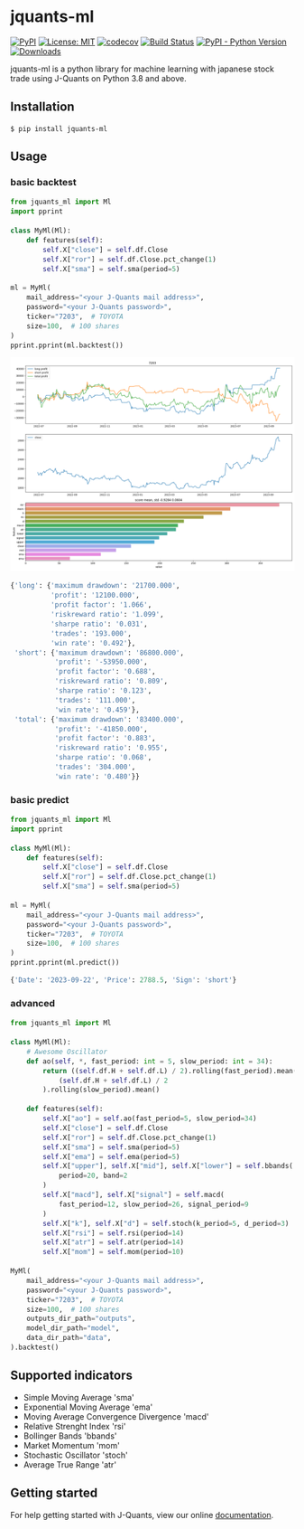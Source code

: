 # jquants-ml

[![PyPI](https://img.shields.io/pypi/v/jquants-ml)](https://pypi.org/project/jquants-ml/)
[![License: MIT](https://img.shields.io/badge/License-MIT-yellow.svg)](https://opensource.org/licenses/MIT)
[![codecov](https://codecov.io/gh/10mohi6/jquants-ml-python/branch/main/graph/badge.svg?token=DukbkJ6Pnx)](https://codecov.io/gh/10mohi6/jquants-ml-python)
[![Build Status](https://app.travis-ci.com/10mohi6/jquants-ml-python.svg?branch=main)](https://app.travis-ci.com/10mohi6/jquants-ml-python)
[![PyPI - Python Version](https://img.shields.io/pypi/pyversions/jquants-ml)](https://pypi.org/project/jquants-ml/)
[![Downloads](https://pepy.tech/badge/jquants-ml)](https://pepy.tech/project/jquants-ml)

jquants-ml is a python library for machine learning with japanese stock trade using J-Quants on Python 3.8 and above.

## Installation

    $ pip install jquants-ml

## Usage

### basic backtest

```python
from jquants_ml import Ml
import pprint

class MyMl(Ml):
    def features(self):
        self.X["close"] = self.df.Close
        self.X["ror"] = self.df.Close.pct_change(1)
        self.X["sma"] = self.sma(period=5)

ml = MyMl(
    mail_address="<your J-Quants mail address>",
    password="<your J-Quants password>",
    ticker="7203",  # TOYOTA
    size=100,  # 100 shares
)
pprint.pprint(ml.backtest())
```

![7203.png](https://raw.githubusercontent.com/10mohi6/jquants-ml-python/main/tests/7203.png)

```python
{'long': {'maximum drawdown': '21700.000',
          'profit': '12100.000',
          'profit factor': '1.066',
          'riskreward ratio': '1.099',
          'sharpe ratio': '0.031',
          'trades': '193.000',
          'win rate': '0.492'},
 'short': {'maximum drawdown': '86800.000',
           'profit': '-53950.000',
           'profit factor': '0.688',
           'riskreward ratio': '0.809',
           'sharpe ratio': '0.123',
           'trades': '111.000',
           'win rate': '0.459'},
 'total': {'maximum drawdown': '83400.000',
           'profit': '-41850.000',
           'profit factor': '0.883',
           'riskreward ratio': '0.955',
           'sharpe ratio': '0.068',
           'trades': '304.000',
           'win rate': '0.480'}}
```

### basic predict

```python
from jquants_ml import Ml
import pprint

class MyMl(Ml):
    def features(self):
        self.X["close"] = self.df.Close
        self.X["ror"] = self.df.Close.pct_change(1)
        self.X["sma"] = self.sma(period=5)

ml = MyMl(
    mail_address="<your J-Quants mail address>",
    password="<your J-Quants password>",
    ticker="7203",  # TOYOTA
    size=100,  # 100 shares
)
pprint.pprint(ml.predict())
```

```python
{'Date': '2023-09-22', 'Price': 2788.5, 'Sign': 'short'}
```

### advanced

```python
from jquants_ml import Ml

class MyMl(Ml):
    # Awesome Oscillator
    def ao(self, *, fast_period: int = 5, slow_period: int = 34):
        return ((self.df.H + self.df.L) / 2).rolling(fast_period).mean() - (
            (self.df.H + self.df.L) / 2
        ).rolling(slow_period).mean()

    def features(self):
        self.X["ao"] = self.ao(fast_period=5, slow_period=34)
        self.X["close"] = self.df.Close
        self.X["ror"] = self.df.Close.pct_change(1)
        self.X["sma"] = self.sma(period=5)
        self.X["ema"] = self.ema(period=5)
        self.X["upper"], self.X["mid"], self.X["lower"] = self.bbands(
            period=20, band=2
        )
        self.X["macd"], self.X["signal"] = self.macd(
            fast_period=12, slow_period=26, signal_period=9
        )
        self.X["k"], self.X["d"] = self.stoch(k_period=5, d_period=3)
        self.X["rsi"] = self.rsi(period=14)
        self.X["atr"] = self.atr(period=14)
        self.X["mom"] = self.mom(period=10)

MyMl(
    mail_address="<your J-Quants mail address>",
    password="<your J-Quants password>",
    ticker="7203",  # TOYOTA
    size=100,  # 100 shares
    outputs_dir_path="outputs",
    model_dir_path="model",
    data_dir_path="data",
).backtest()
```

## Supported indicators

- Simple Moving Average 'sma'
- Exponential Moving Average 'ema'
- Moving Average Convergence Divergence 'macd'
- Relative Strenght Index 'rsi'
- Bollinger Bands 'bbands'
- Market Momentum 'mom'
- Stochastic Oscillator 'stoch'
- Average True Range 'atr'

## Getting started

For help getting started with J-Quants, view our online [documentation](https://jpx-jquants.com/).
